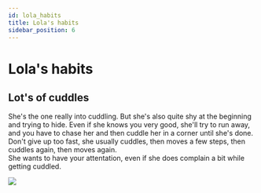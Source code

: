 ```yaml
---
id: lola_habits
title: Lola's habits
sidebar_position: 6
---
```


# Lola's habits

## Lot's of cuddles

She's the one really into cuddling.
But she's also quite shy at the beginning and trying to hide.
Even if she knows you very good, she'll try to run away, and you have to chase her and then cuddle her in a corner until she's done.
Don't give up too fast, she usually cuddles, then moves a few steps, then cuddles again, then moves again.  
She wants to have your attentation, even if she does complain a bit while getting cuddled.

![](/img/lola_cuddle_corner.jpg)
